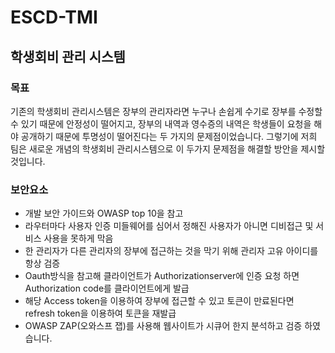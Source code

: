 # ESCD-TMI
## 학생회비 관리 시스템

### 목표 
기존의 학생회비 관리시스템은 장부의 관리자라면 누구나 손쉽게 수기로 장부를 수정할 수 있기 때문에 안정성이 떨어지고, 장부의 내역과 영수증의 내역은 학생들이 요청을 해야 공개하기 때문에 투명성이 떨어진다는 두 가지의 문제점이었습니다.
그렇기에 저희 팀은 새로운 개념의 학생회비 관리시스템으로 이 두가지 문제점을 해결할 방안을 제시할 것입니다.

### 보안요소
- 개발 보안 가이드와 OWASP top 10을 참고 
- 라우터마다 사용자 인증 미들웨어를 심어서 정해진 사용자가 아니면 디비접근 및 서비스 사용을 못하게 막음
- 한 관리자가 다른 관리자의 장부에 접근하는 것을 막기 위해 관리자 고유 아이디를 항상 검증
- Oauth방식을 참고해 클라이언트가 Authorizationserver에 인증 요청 하면 Authorization code를 클라이언트에게 발급
- 해당 Access token을 이용하여 장부에 접근할 수 있고 토큰이 만료된다면 refresh token을 이용하여 토큰을 재발급 
- OWASP ZAP(오와스프 잽)를 사용해 웹사이트가 시큐어 한지 분석하고 검증 하였습니다. 
